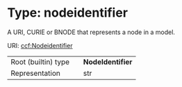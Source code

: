 
# Type: nodeidentifier

A URI, CURIE or BNODE that represents a node in a model.

URI: [ccf:Nodeidentifier](http://purl.org/ccf/Nodeidentifier)

|  |  |  |
| --- | --- | --- |
| Root (builtin) type | | **NodeIdentifier** |
| Representation | | str |
